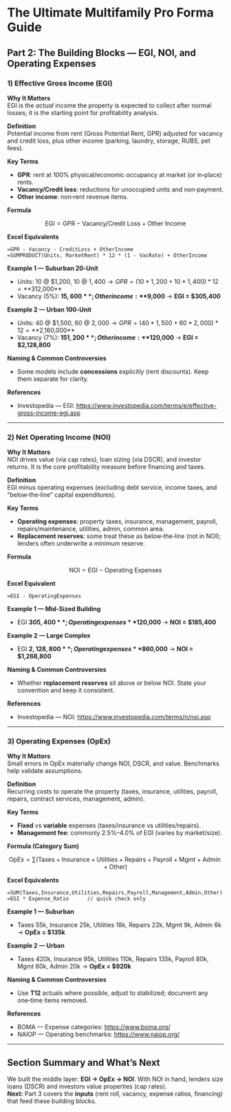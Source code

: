 
# The Ultimate Multifamily Pro Forma Guide

## Part 2: The Building Blocks — EGI, NOI, and Operating Expenses

### 1) Effective Gross Income (EGI)

**Why It Matters**  
EGI is the *actual* income the property is expected to collect after normal losses; it is the starting point for profitability analysis.

**Definition**  
Potential income from rent (Gross Potential Rent, GPR) adjusted for vacancy and credit loss, plus other income (parking, laundry, storage, RUBS, pet fees).

**Key Terms**  
- **GPR**: rent at 100% physical/economic occupancy at market (or in‑place) rents.  
- **Vacancy/Credit loss**: reductions for unoccupied units and non‑payment.  
- **Other income**: non‑rent revenue items.

**Formula**  
```math
\text{EGI} = \text{GPR} - \text{Vacancy/Credit Loss} + \text{Other Income}
```

**Excel Equivalents**  
```excel
=GPR - Vacancy - CreditLoss + OtherIncome
=SUMPRODUCT(Units, MarketRent) * 12 * (1 - VacRate) + OtherIncome
```

**Example 1 — Suburban 20‑Unit**  
- Units: 10 @ $1,200, 10 @ $1,400 → GPR = (10*1,200 + 10*1,400)*12 = **$312,000**  
- Vacancy (5%): **$15,600**; Other income: **$9,000** → **EGI = $305,400**

**Example 2 — Urban 100‑Unit**  
- Units: 40 @ $1,500, 60 @ $2,000 → GPR = (40*1,500 + 60*2,000)*12 = **$2,160,000**  
- Vacancy (7%): **$151,200**; Other income: **$120,000** → **EGI = $2,128,800**

**Naming & Common Controversies**  
- Some models include **concessions** explicitly (rent discounts). Keep them separate for clarity.

**References**  
- Investopedia — EGI: https://www.investopedia.com/terms/e/effective-gross-income-egi.asp

---

### 2) Net Operating Income (NOI)

**Why It Matters**  
NOI drives value (via cap rates), loan sizing (via DSCR), and investor returns. It is the core profitability measure before financing and taxes.

**Definition**  
EGI minus operating expenses (excluding debt service, income taxes, and “below‑the‑line” capital expenditures).

**Key Terms**  
- **Operating expenses**: property taxes, insurance, management, payroll, repairs/maintenance, utilities, admin, common area.  
- **Replacement reserves**: some treat these as below‑the‑line (not in NOI); lenders often underwrite a minimum reserve.

**Formula**  
```math
\text{NOI} = \text{EGI} - \text{Operating Expenses}
```

**Excel Equivalent**  
```excel
=EGI - OperatingExpenses
```

**Example 1 — Mid‑Sized Building**  
- EGI **$305,400**; Operating expenses **$120,000** → **NOI = $185,400**

**Example 2 — Large Complex**  
- EGI **$2,128,800**; Operating expenses **$860,000** → **NOI = $1,268,800**

**Naming & Common Controversies**  
- Whether **replacement reserves** sit above or below NOI. State your convention and keep it consistent.

**References**  
- Investopedia — NOI: https://www.investopedia.com/terms/n/noi.asp

---

### 3) Operating Expenses (OpEx)

**Why It Matters**  
Small errors in OpEx materially change NOI, DSCR, and value. Benchmarks help validate assumptions.

**Definition**  
Recurring costs to operate the property (taxes, insurance, utilities, payroll, repairs, contract services, management, admin).

**Key Terms**  
- **Fixed** vs **variable** expenses (taxes/insurance vs utilities/repairs).  
- **Management fee**: commonly 2.5%–4.0% of EGI (varies by market/size).

**Formula (Category Sum)**  
```math
\text{OpEx} = \sum (\text{Taxes} + \text{Insurance} + \text{Utilities} + \text{Repairs} + \text{Payroll} + \text{Mgmt} + \text{Admin} + \text{Other})
```

**Excel Equivalents**  
```excel
=SUM(Taxes,Insurance,Utilities,Repairs,Payroll,Management,Admin,Other)
=EGI * Expense_Ratio      // quick check only
```

**Example 1 — Suburban**  
- Taxes 55k, Insurance 25k, Utilities 18k, Repairs 22k, Mgmt 9k, Admin 6k → **OpEx = $135k**

**Example 2 — Urban**  
- Taxes 420k, Insurance 95k, Utilities 110k, Repairs 135k, Payroll 80k, Mgmt 60k, Admin 20k → **OpEx = $920k**

**Naming & Common Controversies**  
- Use **T12** actuals where possible, adjust to stabilized; document any one‑time items removed.

**References**  
- BOMA — Expense categories: https://www.boma.org/  
- NAIOP — Operating benchmarks: https://www.naiop.org/

---

## Section Summary and What’s Next
We built the middle layer: **EGI → OpEx → NOI**. With NOI in hand, lenders size loans (DSCR) and investors value properties (cap rates).  
**Next:** Part 3 covers the **inputs** (rent roll, vacancy, expense ratios, financing) that feed these building blocks.
